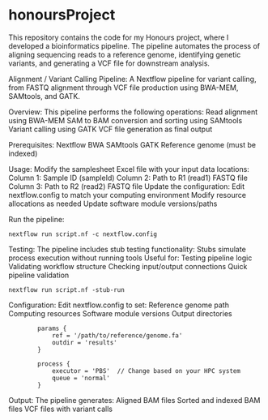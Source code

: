 # honoursProject
This repository contains the code for my Honours project, where I developed a bioinformatics pipeline. The pipeline automates the process of aligning sequencing reads to a reference genome, identifying genetic variants, and generating a VCF file for downstream analysis.

Alignment / Variant Calling Pipeline:
A Nextflow pipeline for variant calling, from FASTQ alignment through VCF file production using BWA-MEM, SAMtools, and GATK.

Overview:
This pipeline performs the following operations:
    Read alignment using BWA-MEM
    SAM to BAM conversion and sorting using SAMtools
    Variant calling using GATK
    VCF file generation as final output

Prerequisites:
    Nextflow
    BWA
    SAMtools
    GATK
    Reference genome (must be indexed)

Usage:
    Modify the samplesheet Excel file with your input data locations:
        Column 1: Sample ID (sampleId)
        Column 2: Path to R1 (read1) FASTQ file
        Column 3: Path to R2 (read2) FASTQ file
    Update the configuration:
        Edit nextflow.config to match your computing environment
        Modify resource allocations as needed
        Update software module versions/paths
    
Run the pipeline:

    nextflow run script.nf -c nextflow.config

Testing:
The pipeline includes stub testing functionality:
    Stubs simulate process execution without running tools
    Useful for:
        Testing pipeline logic
        Validating workflow structure
        Checking input/output connections
        Quick pipeline validation
        
    nextflow run script.nf -stub-run
    
  Configuration:
        Edit nextflow.config to set:
            Reference genome path
            Computing resources
            Software module versions
            Output directories

            params {
                ref = '/path/to/reference/genome.fa'
                outdir = 'results'
            }

            process {
                executor = 'PBS'  // Change based on your HPC system
                queue = 'normal'
            }


  Output:
      The pipeline generates:
          Aligned BAM files
          Sorted and indexed BAM files
          VCF files with variant calls
      
